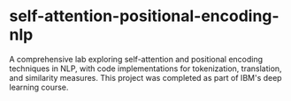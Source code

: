 # self-attention-positional-encoding-nlp
A comprehensive lab exploring self-attention and positional encoding techniques in NLP, with code implementations for tokenization, translation, and similarity measures. This project was completed as part of IBM's deep learning course.
